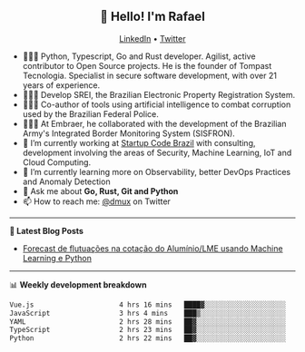 <h2 align="center">👋 Hello! I'm Rafael</h2>
<p align="center">
  <a href="https://www.linkedin.com/in/rafaelsales">LinkedIn</a> •
  <a href="https://twitter.com/dmux">Twitter</a>
</p>


- 👨🏻‍💻 Python, Typescript, Go and Rust developer. Agilist, active contributor to Open Source projects. He is the founder of Tompast Tecnologia. Specialist in secure software development, with over 21 years of experience.
- 👨🏻‍💻 Develop SREI, the Brazilian Electronic Property Registration System.
- 👨🏻‍💻 Co-author of tools using artificial intelligence to combat corruption used by the Brazilian Federal Police.
- 👨🏻‍💻 At Embraer, he collaborated with the development of the Brazilian Army's Integrated Border Monitoring System (SISFRON).
- 🔭 I’m currently working at [Startup Code Brazil](https://www.startupcode.com.br) with consulting, development involving the areas of Security, Machine Learning, IoT and Cloud Computing.
- 🌱 I’m currently learning more on Observability, better DevOps Practices and Anomaly Detection
- 💬 Ask me about **Go, Rust, Git and Python**
- 📫 How to reach me: [@dmux](https://twitter.com/dmux) on Twitter

-------

**📝 Latest Blog Posts**

<!-- BLOG-POST-LIST:START -->
- [Forecast de flutuações na cotação do Alumínio/LME usando Machine Learning e Python](https://www.linkedin.com/pulse/forecast-de-flutua%C3%A7%C3%B5es-na-cota%C3%A7%C3%A3o-do-alum%C3%ADniolme-usando-rafael-sales)
<!-- BLOG-POST-LIST:END -->

-------

📊 **Weekly development breakdown**
<!--START_SECTION:waka-->

```txt
Vue.js                     4 hrs 16 mins   ████▓░░░░░░░░░░░░░░░░░░░░   18.43 %
JavaScript                 3 hrs 4 mins    ███▒░░░░░░░░░░░░░░░░░░░░░   13.21 %
YAML                       2 hrs 28 mins   ██▓░░░░░░░░░░░░░░░░░░░░░░   10.66 %
TypeScript                 2 hrs 23 mins   ██▓░░░░░░░░░░░░░░░░░░░░░░   10.30 %
Python                     2 hrs 22 mins   ██▓░░░░░░░░░░░░░░░░░░░░░░   10.25 %
```

<!--END_SECTION:waka-->

